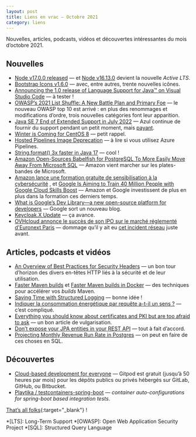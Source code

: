 ```yaml
---
layout: post
title: Liens en vrac — Octobre 2021
category: liens
---
```


Nouvelles, articles, podcasts, vidéos et découvertes intéressantes du mois d’octobre 2021.

## Nouvelles

- [Node v17.0.0 released](https://nodejs.org/en/blog/release/v17.0.0/)
  — et [Node v16.13.0](https://nodejs.org/en/blog/release/v16.13.0/) devient la nouvelle _Active LTS_.
- [Bootstrap Icons v1.6.0](https://blog.getbootstrap.com/2021/10/13/bootstrap-icons-1-6-0/)
  — avec, entre autres, trente nouvelles icônes.
- [Announcing the 1.0 release of Language Support for Java™ on Visual Studio Code](https://devblogs.microsoft.com/java/language-server-1-0/)
  — à tester !
- [OWASP’s 2021 List Shuffle: A New Battle Plan and Primary Foe](https://owasp.org/Top10/)
  — le nouveau OWASP top 10 est arrivé : en plus des renommages et modifications d’ordre, trois nouvelles catégories
  font leur apparition.
- [Java SE 7 End of Extended Support in July 2022](https://blogs.oracle.com/java/post/java-se-7-end-of-extended-support-in-july-2022)
  — Azul continue de fournir du support pendant un petit moment, mais
  [payant](https://www.azul.com/products/azul-support-roadmap/).
- [Winter is Coming for CentOS 8](https://thehackernews.com/2021/10/winter-is-coming-for-centos-8.html)
  — petit rappel.
- [Hosted Pipelines Image Deprecation](https://devblogs.microsoft.com/devops/hosted-pipelines-image-deprecation/)
  — à lire si vous utilisez Azure Pipelines.
- [String.format() 3x faster in Java 17](https://www.javaspecialists.eu/archive/Issue294-String.format-3x-faster-in-Java-17.html)
  — cool !
- [Amazon Open-Sources Babelfish for PostgreSQL To More Easily Move Away From Microsoft SQL](https://www.phoronix.com/scan.php?page=news_item&px=Babelfish-PostgreSQL)
  — Amazon vient marcher sur les plates-bandes de Microsoft.
- [Amazon lance une formation gratuite de sensibilisation à la cybersécurité](https://www.programmez.com/actualites/amazon-lance-une-formation-gratuite-de-sensibilisation-la-cybersecurite-33200)
  ,
  et [Google Is Aiming to Train 40 Million People with Google Cloud Skills Boost](https://www.infoq.com/news/2021/10/google-cloud-skills-boost/)
  — Amazon et Google investissent de plus en plus dans la formation ces derniers temps.
- [What is Google’s Dev Library––a new open-source platform for developers](https://developers.googleblog.com/2021/10/what-is-the-dev-library.html)
  — Google sort un nouveau blog.
- [Keycloak.X Update](https://www.keycloak.org/2021/10/keycloak-x-update)
  — ça avance.
- [OVHcloud annonce le succès de son IPO sur le marché réglementé d'Euronext Paris](https://corporate.ovhcloud.com/fr/newsroom/news/success-initial-public-offering-euronextparis/)
  — dommage qu’il y ait eu [cet incident réseau](https://corporate.ovhcloud.com/fr/newsroom/news/network-incident/)
  juste avant.

## Articles, podcasts et vidéos

- [An Overview of Best Practices for Security Headers](https://developer.okta.com/blog/2021/10/18/security-headers-best-practices)
  — un bon tour d’horizon des divers en-têtes HTTP liés à la sécurité et de leur utilisation.
- [Faster Maven builds](https://blog.frankel.ch/faster-maven-builds/1/)
  et [Faster Maven builds in Docker](https://blog.frankel.ch/faster-maven-builds/2/)
  — des techniques pour accélérer vos _builds_ Maven.
- [Saving Time with Structured Logging](https://reflectoring.io/structured-logging/)
  — bonne idée !
- [Indiquer la consommation énergétique par requête a-t-il un sens ?](https://www.bortzmeyer.org/conso-electrique-moyenne.html)
  — c’est compliqué.
- [Everything you should know about certificates and PKI but are too afraid to ask](https://smallstep.com/blog/everything-pki/)
  — un bon article de vulgarisation.
- [Don’t expose your JPA entities in your REST API](https://thorben-janssen.com/dont-expose-entities-in-api/)
  — tout à fait d’accord.
- [Projecting Monthly Revenue Run Rate in Postgres](https://blog.crunchydata.com/blog/postgres-queries-for-projecting-monthly-revenue-run-rate)
  — on peut en faire de ces choses en SQL.

## Découvertes

- [Cloud-based development for everyone](https://www.gitpod.io/blog/cloud-based-development-for-everyone)
  — Gitpod est gratuit (jusqu’à 50 heures par mois) pour les dépôts publics ou privés hébergés sur GitLab, GitHub, ou
  Bitbucket.
- [Playtika / testcontainers-spring-boot](https://github.com/Playtika/testcontainers-spring-boot)
  — _container auto-configurations for spring-boot based integration tests_.

[That’s all folks](https://www.youtube.com/watch?v=f2bwpabIi90 "Dom La Nena - Gracias a la Vida"){:target="_blank"} !

<!-- prettier-ignore-start -->
*[LTS]: Long-Term Support
*[OWASP]: Open Web Application Security Project
*[SQL]: Structured Query Language
<!-- prettier-ignore-end -->
